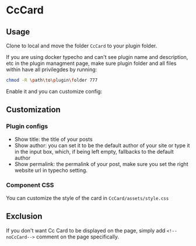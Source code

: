 # CcCard

## Usage
Clone to local and move the folder `CcCard` to your plugin folder.

If you are using docker typecho and can't see plugin name and description, etc in the plugin managment page, make sure plugin folder and all files within have all privilegdes by running:

```bash
chmod -R \path\to\plugin\folder 777
```

Enable it and you can customize config:

## Customization
### Plugin configs
- Show title: the title of your posts
- Show author: you can set it to be the default author of your site or type it in the input box, which, if being left empty, fallbacks to the default author
- Show permalink: the permalink of your post, make sure you set the right website url in typecho setting.

### Component CSS

You can customize the style of the card in `CcCard/assets/style.css`

## Exclusion 
If you don't want Cc Card to be displayed on the page, simply add `<!--noCcCard-->` comment on the page specifically.
